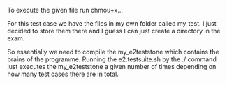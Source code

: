 To execute the given file run chmou+x...

For this test case we have the files in my own folder called my_test. I just decided to store them there and I guess I can just create a directory in the exam. 

So essentially we need to compile the my_e2teststone which contains the brains of the programme. Running the e2.testsuite.sh by the ./ command just executes the my_e2teststone
a given number of times depending on how many test cases there are in total. 
